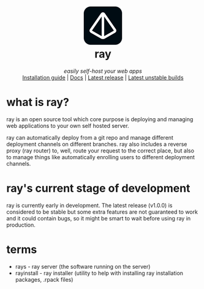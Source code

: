 <h1 align="center">
  <img src="https://raw.githubusercontent.com/pyrretsoftware/ray/refs/heads/main/logo.svg" height="100"></img>
  <br>
  ray
</h1>
<p align="center">
    <i>easily self-host your web apps</i>
    <br>
    <a href="https://rdocs.axell.me/guides/install">Installation guide</a>
    <span> | </span>
    <a href="https://rdocs.axell.me/">Docs</a>
    <span> | </span>
    <a href="https://github.com/pyrretsoftware/ray/releases">Latest release</a>
    <span> | </span>
    <a href="https://github.com/pyrretsoftware/ray/actions">Latest unstable builds</a>
</p>

# what is ray? 
ray is an open source tool which core purpose is deploying and managing web applications to your own self hosted server.

ray can automatically deploy from a git repo and manage different deployment channels on different branches. ray also includes a reverse proxy (ray router) to, well, route your request to the correct place, but also to manage things like automatically enrolling users to different deployment channels.
# ray's current stage of development
ray is currently early in development. The latest release (v1.0.0) is considered to be stable but some extra features are not guaranteed to work and it could contain bugs, so it might be smart to wait before using ray in production.
# terms
- rays - ray server (the software running on the server)
- rayinstall - ray installer (utility to help with installing ray installation packages, .rpack files)
